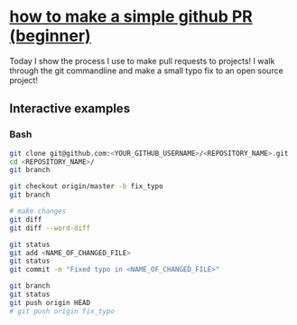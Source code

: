 # [how to make a simple github PR (beginner)](https://youtu.be/cysuuUtbC6E)

Today I show the process I use to make pull requests to projects!  I walk through the git commandline and make a small typo fix to an open source project!

## Interactive examples

### Bash

```bash
git clone git@github.com:<YOUR_GITHUB_USERNAME>/<REPOSITORY_NAME>.git
cd <REPOSITORY_NAME>/
git branch

git checkout origin/master -b fix_typo
git branch

# make changes
git diff
git diff --word-diff

git status
git add <NAME_OF_CHANGED_FILE>
git status
git commit -m "Fixed typo in <NAME_OF_CHANGED_FILE>"

git branch
git status
git push origin HEAD
# git push origin fix_typo
```
